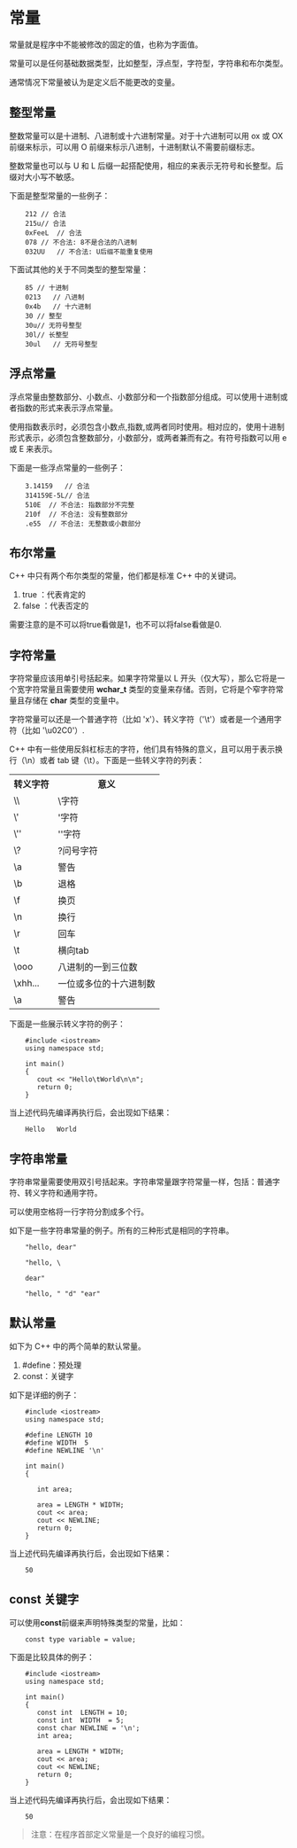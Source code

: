 # 常量 

常量就是程序中不能被修改的固定的值，也称为字面值。   

常量可以是任何基础数据类型，比如整型，浮点型，字符型，字符串和布尔类型。   

通常情况下常量被认为是定义后不能更改的变量。   

## 整型常量

整数常量可以是十进制、八进制或十六进制常量。对于十六进制可以用 ox 或 OX 前缀来标示，可以用 O 前缀来标示八进制，十进制默认不需要前缀标志。   


整数常量也可以与 U 和 L 后缀一起搭配使用，相应的来表示无符号和长整型。后缀对大小写不敏感。   

下面是整型常量的一些例子：   


```
    212 // 合法   
    215u// 合法  
    0xFeeL  // 合法  
    078 // 不合法: 8不是合法的八进制  
    032UU   // 不合法: U后缀不能重复使用
```

下面试其他的关于不同类型的整型常量：

```
    85 // 十进制
    0213   // 八进制
    0x4b   // 十六进制
    30 // 整型
    30u// 无符号整型
    30l// 长整型
    30ul   // 无符号整型
```

## 浮点常量 

浮点常量由整数部分、小数点、小数部分和一个指数部分组成。可以使用十进制或者指数的形式来表示浮点常量。   

使用指数表示时，必须包含小数点,指数,或两者同时使用。相对应的，使用十进制形式表示，必须包含整数部分，小数部分，或两者兼而有之。有符号指数可以用 e 或 E 来表示。  

下面是一些浮点常量的一些例子：

```
    3.14159   // 合法
    314159E-5L// 合法
    510E  // 不合法: 指数部分不完整
    210f  // 不合法: 没有整数部分
    .e55  // 不合法: 无整数或小数部分  
```

## 布尔常量 

C++ 中只有两个布尔类型的常量，他们都是标准 C++ 中的关键词。

1. true ：代表肯定的
2. false ：代表否定的  

需要注意的是不可以将true看做是1，也不可以将false看做是0.

## 字符常量 

字符常量应该用单引号括起来。如果字符常量以 L 开头（仅大写），那么它将是一个宽字符常量且需要使用 **wchar_t** 类型的变量来存储。否则，它将是个窄字符常量且存储在 **char** 类型的变量中。  

字符常量可以还是一个普通字符（比如 'x'）、转义字符（'\t'）或者是一个通用字符（比如 '\u02C0'）.

C++ 中有一些使用反斜杠标志的字符，他们具有特殊的意义，且可以用于表示换行（\n）或者 tab 键（\t）。下面是一些转义字符的列表：

<table>
<tbody>
<tr>
<th>转义字符</th>
<th>意义</th>
</tr>
<tr>
<td>\\</td> <td>\字符</td> 
</tr>
</tr>
<tr>
<td>\'</td> <td>'字符</td> 
</tr>
</tr>
<tr>
<td>\''</td> <td>''字符</td> 
</tr>
</tr>
<tr>
<td>\?</td> <td>?问号字符</td> 
</tr>
</tr>
<tr>
<td>\a</td> <td>警告</td> 
</tr>
</tr>
<tr>
<td>\b</td> <td>退格</td> 
</tr>
</tr>
<tr>
<td>\f</td> <td>换页</td> 
</tr>
</tr>
<tr>
<td>\n</td> <td>换行</td> 
</tr>
</tr>
<tr>
<td>\r</td> <td>回车</td> 
</tr>
</tr>
<tr>
<td>\t</td> <td>横向tab</td> 
</tr>
</tr>
<tr>
<td>\ooo</td> <td>八进制的一到三位数</td> 
</tr>
</tr>
<tr>
<td>\xhh...</td> <td>一位或多位的十六进制数</td> 
</tr>
</tr>
<tr>
<td>\a</td> <td>警告</td> 
</tr>
</tbody>
</table> 

下面是一些展示转义字符的例子：

```
    #include <iostream>
    using namespace std;
    
    int main()
    {
       cout << "Hello\tWorld\n\n";
       return 0;
    }
```

当上述代码先编译再执行后，会出现如下结果：

```
    Hello   World
```

## 字符串常量 

字符串常量需要使用双引号括起来。字符串常量跟字符常量一样，包括：普通字符、转义字符和通用字符。

可以使用空格将一行字符分割成多个行。

如下是一些字符串常量的例子。所有的三种形式是相同的字符串。

```
    "hello, dear"
    
    "hello, \
    
    dear"
    
    "hello, " "d" "ear"
```

## 默认常量 

如下为 C++ 中的两个简单的默认常量。

1. #define：预处理
2. const：关键字

如下是详细的例子：

```
    #include <iostream>
    using namespace std;
    
    #define LENGTH 10   
    #define WIDTH  5
    #define NEWLINE '\n'
    
    int main()
    {
    
       int area;  
       
       area = LENGTH * WIDTH;
       cout << area;
       cout << NEWLINE;
       return 0;
    }
```

当上述代码先编译再执行后，会出现如下结果：

```
    50
```

## const 关键字 

可以使用**const**前缀来声明特殊类型的常量，比如：

```
    const type variable = value;
```

下面是比较具体的例子：

```
    #include <iostream>
    using namespace std;
    
    int main()
    {
       const int  LENGTH = 10;
       const int  WIDTH  = 5;
       const char NEWLINE = '\n';
       int area;  
       
       area = LENGTH * WIDTH;
       cout << area;
       cout << NEWLINE;
       return 0;
    }
```

当上述代码先编译再执行后，会出现如下结果：

```
    50
```

>注意：在程序首部定义常量是一个良好的编程习惯。

